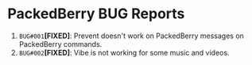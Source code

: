 # PackedBerry BUG Reports
1. `BUG#001`**[FIXED]**: Prevent doesn't work on PackedBerry messages on PackedBerry commands.
2. `BUG#002`**[FIXED]**: Vibe is not working for some music and videos.
